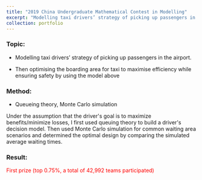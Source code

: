 ```yaml
---
title: "2019 China Undergraduate Mathematical Contest in Modelling"
excerpt: "Modelling taxi drivers’ strategy of picking up passengers in the airport. <br/><img src='/images/500x300.png'>"
collection: portfolio
---
```


### Topic:

- Modelling taxi drivers’ strategy of picking up passengers in the airport.

- Then optimising the boarding area for taxi to maximise efficiency while ensuring safety by using the model above

### Method:

- Queueing theory, Monte Carlo simulation

Under the assumption that the driver's goal is to maximize benefits/minimize losses, I first used queuing theory to build a driver's decision model. Then used Monte Carlo simulation for common waiting area scenarios and determined the optimal design by comparing the simulated average waiting times.


### Result:

<span style="color:red"> First prize (top 0.75%, a total of 42,992 teams participated)
